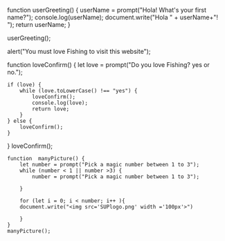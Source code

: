 function userGreeting() {
    userName = prompt("Hola! What's your first name?");
    console.log(userName);
    document.write("Hola " + userName+"! ");
    return userName;
}

userGreeting();

alert("You must love Fishing to visit this website");

function loveConfirm() {
    let love = prompt("Do you love Fishing? yes or no.");

    if (love) {
        while (love.toLowerCase() !== "yes") {
            loveConfirm();
            console.log(love);
            return love;
        }
    } else { 
        loveConfirm();
    }
}
    loveConfirm();

    function  manyPicture() {
        let number = prompt("Pick a magic number between 1 to 3");
        while (number < 1 || number >3) {
            number = prompt("Pick a magic number between 1 to 3");
        
        }
        
        for (let i = 0; i < number; i++ ){
        document.write("<img src='SUPlogo.png' width ='100px'>")
        
        }
    }
    manyPicture();
